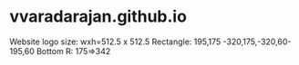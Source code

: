 # vvaradarajan.github.io
Website
logo size: wxh=512.5 x 512.5
Rectangle: 195,175 -320,175,-320,60-195,60
Bottom R: 175=>342
